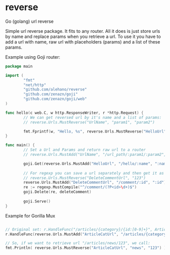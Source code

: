 # reverse
Go (golang) url reverse

Simple url reverse package. It fits to any router. All it does is just store urls by name and replace params when you retrieve a url.
To use it you have to add a url with name, raw url with placeholders (params) and a list of these params.

Example using Goji router:

```go
package main

import (
        "fmt"
        "net/http"
        "github.com/alehano/reverse"
        "github.com/zenazn/goji"
        "github.com/zenazn/goji/web"
)

func hello(c web.C, w http.ResponseWriter, r *http.Request) {
        // We can get reversed url by it's name and a list of params:
        // reverse.Urls.MustReverse("UrlName", "param1", "param2")

        fmt.Fprintf(w, "Hello, %s", reverse.Urls.MustReverse("HelloUrl", c.URLParams["name"]))
}

func main() {
        // Set a Url and Params and return raw url to a router
        // reverse.Urls.MustAdd("UrlName", "/url_path/:param1/:param2", ":param1", ":param2")

        goji.Get(reverse.Urls.MustAdd("HelloUrl", "/hello/:name", ":name"), hello)
        
        // For regexp you can save a url separately and then get it as usual:
        // reverse.Urls.MustReverse("DeleteCommentUrl", "123")
        reverse.Urls.MustAdd("DeleteCommentUrl", "/comment/:id", ":id")
        re := regexp.MustCompile("^/comment/(?P<id>\d+)$")
        goji.Delete(re, deleteComment)
        
        goji.Serve()
}
```

Example for Gorilla Mux

```go

// Original set: r.HandleFunc("/articles/{category}/{id:[0-9]+}", ArticleHandler)
r.HandleFunc(reverse.Urls.MustAdd("ArticleCatUrl", "/articles/{category}/{id:[0-9]+}", "{category}", "{id:[0-9]+}"), ArticleHandler)

// So, if we want to retrieve url "/articles/news/123", we call:
fmt.Println( reverse.Urls.MustReverse("ArticleCatUrl", "news", "123") )

```

